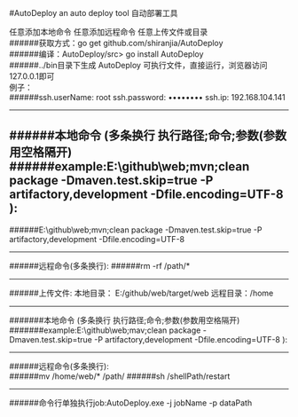 #AutoDeploy
an auto deploy tool  自动部署工具

任意添加本地命令
任意添加远程命令
任意上传文件或目录</br>
######获取方式：go get github.com/shiranjia/AutoDeploy</br>
######编译：AutoDeploy/src> go install AutoDeploy</br>
######../bin目录下生成 AutoDeploy 可执行文件，直接运行，浏览器访问127.0.0.1即可</br>
例子： </br>
######ssh.userName: root ssh.password: ••••••••  ssh.ip:  192.168.104.141

--------------------------------------------------------------------------------------------------------------------------------------

######本地命令 (多条换行 执行路径;命令;参数(参数用空格隔开)
######example:E:\github\web;mvn;clean package -Dmaven.test.skip=true -P artifactory,development -Dfile.encoding=UTF-8 ): </br>
--------------------------------------------------------------------------------------------------------------------------------------
######E:\github\web;mvn;clean package -Dmaven.test.skip=true -P artifactory,development -Dfile.encoding=UTF-8 

--------------------------------------------------------------------------------------------------------------------------------------
######远程命令(多条换行):
######rm -rf /path/*

--------------------------------------------------------------------------------------------------------------------------------------

######上传文件: 本地目录： E:/github/web/target/web 远程目录：/home

--------------------------------------------------------------------------------------------------------------------------------------

#######本地命令 (多条换行 执行路径;命令;参数(参数用空格隔开)
#######example:E:\github\web;mav;clean package -Dmaven.test.skip=true -P artifactory,development -Dfile.encoding=UTF-8 ): 

--------------------------------------------------------------------------------------------------------------------------------------

######远程命令(多条换行):  
######mv /home/web/* /path/
######sh /shellPath/restart

--------------------------------------------------------------------------------------------------------------------------------------

######命令行单独执行job:AutoDeploy.exe -j jobName -p dataPath
